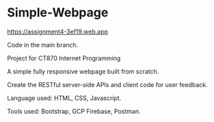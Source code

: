 # Simple-Webpage

https://assignment4-3ef19.web.app

Code in the main branch.

Project for CT870 Internet Programming

A simple fully responsive webpage built from scratch. 

Create the RESTful server-side APIs and client code for user feedback.

Language used: HTML, CSS, Javascript. 

Tools used: Bootstrap, GCP Firebase, Postman.

